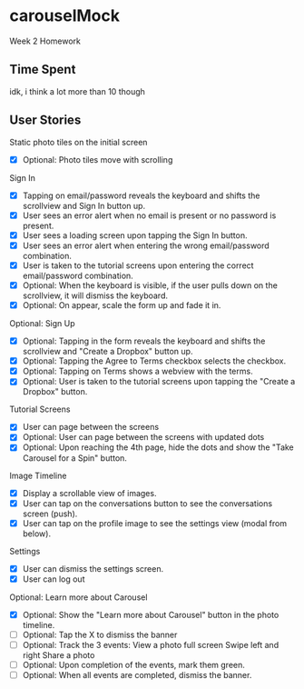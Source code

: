 carouselMock
============
Week 2 Homework



Time Spent
-
idk, i think a lot more than 10 though



User Stories
-

Static photo tiles on the initial screen
  * [x] Optional: Photo tiles move with scrolling
  
Sign In
  * [x] Tapping on email/password reveals the keyboard and shifts the scrollview and Sign In button up.
  * [x] User sees an error alert when no email is present or no password is present.
  * [x] User sees a loading screen upon tapping the Sign In button.
  * [x] User sees an error alert when entering the wrong email/password combination.
  * [x] User is taken to the tutorial screens upon entering the correct email/password combination.
  * [x] Optional: When the keyboard is visible, if the user pulls down on the scrollview, it will dismiss the keyboard.
  * [x] Optional: On appear, scale the form up and fade it in.
  
Optional: Sign Up
  * [x] Optional: Tapping in the form reveals the keyboard and shifts the scrollview and "Create a Dropbox" button up.
  * [x] Optional: Tapping the Agree to Terms checkbox selects the checkbox.
  * [x] Optional: Tapping on Terms shows a webview with the terms.
  * [x] Optional: User is taken to the tutorial screens upon tapping the "Create a Dropbox" button.
  
Tutorial Screens
  * [x] User can page between the screens
  * [x] Optional: User can page between the screens with updated dots
  * [x] Optional: Upon reaching the 4th page, hide the dots and show the "Take Carousel for a Spin" button.
  
Image Timeline
  * [x] Display a scrollable view of images.
  * [x] User can tap on the conversations button to see the conversations screen (push).
  * [x] User can tap on the profile image to see the settings view (modal from below).
  
Settings
  * [x] User can dismiss the settings screen.
  * [x] User can log out
  
Optional: Learn more about Carousel
  * [x] Optional: Show the "Learn more about Carousel" button in the photo timeline.
  * [ ] Optional: Tap the X to dismiss the banner
  * [ ] Optional: Track the 3 events:
     View a photo full screen
     Swipe left and right
     Share a photo
  * [ ] Optional: Upon completion of the events, mark them green.
  * [ ] Optional: When all events are completed, dismiss the banner.
